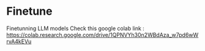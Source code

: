 # Finetune
Finetunning LLM models
 Check this google colab link : https://colab.research.google.com/drive/1QPNVYh30n2WBdAza_w7pd6wWrvA4kEVu
